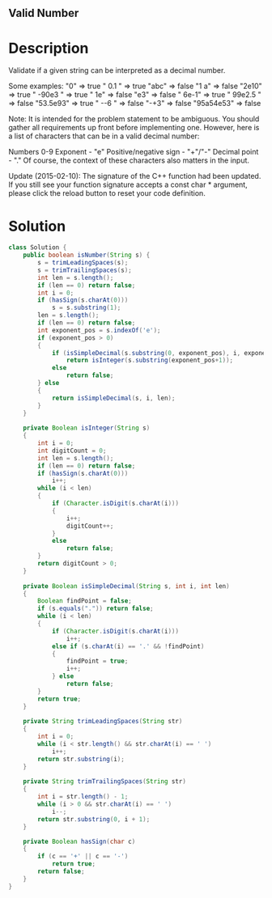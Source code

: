 Valid Number
---

# Description
Validate if a given string can be interpreted as a decimal number.

Some examples:
"0" => true
" 0.1 " => true
"abc" => false
"1 a" => false
"2e10" => true
" -90e3   " => true
" 1e" => false
"e3" => false
" 6e-1" => true
" 99e2.5 " => false
"53.5e93" => true
" --6 " => false
"-+3" => false
"95a54e53" => false

Note: It is intended for the problem statement to be ambiguous. You should gather all requirements up front before implementing one. However, here is a list of characters that can be in a valid decimal number:

Numbers 0-9
Exponent - "e"
Positive/negative sign - "+"/"-"
Decimal point - "."
Of course, the context of these characters also matters in the input.

Update (2015-02-10):
The signature of the C++ function had been updated. If you still see your function signature accepts a const char * argument, please click the reload button to reset your code definition.

# Solution
```java
class Solution {
    public boolean isNumber(String s) {
        s = trimLeadingSpaces(s);
        s = trimTrailingSpaces(s);
        int len = s.length();
        if (len == 0) return false;
        int i = 0;
        if (hasSign(s.charAt(0)))
            s = s.substring(1);
        len = s.length();
        if (len == 0) return false;
        int exponent_pos = s.indexOf('e');
        if (exponent_pos > 0)
        {
            if (isSimpleDecimal(s.substring(0, exponent_pos), i, exponent_pos))
                return isInteger(s.substring(exponent_pos+1));
            else
                return false;
        } else
        {
            return isSimpleDecimal(s, i, len);
        }
    }
    
    private Boolean isInteger(String s)
    {
        int i = 0;
        int digitCount = 0;
        int len = s.length();
        if (len == 0) return false;
        if (hasSign(s.charAt(0)))
            i++;
        while (i < len)
        {
            if (Character.isDigit(s.charAt(i)))
            {
                i++;
                digitCount++;
            }
            else
                return false;
        }
        return digitCount > 0;
    }
    
    private Boolean isSimpleDecimal(String s, int i, int len)
    {
        Boolean findPoint = false;
        if (s.equals(".")) return false;
        while (i < len)
        {
            if (Character.isDigit(s.charAt(i)))
                i++;
            else if (s.charAt(i) == '.' && !findPoint)
            {
                findPoint = true;
                i++;
            } else
                return false;
        }
        return true;
    }
    
    private String trimLeadingSpaces(String str)
    {
        int i = 0;
        while (i < str.length() && str.charAt(i) == ' ')
            i++;
        return str.substring(i);
    }
    
    private String trimTrailingSpaces(String str)
    {
        int i = str.length() - 1;
        while (i > 0 && str.charAt(i) == ' ')
            i--;
        return str.substring(0, i + 1);
    }

    private Boolean hasSign(char c)
    {
        if (c == '+' || c == '-')
            return true;
        return false;
    }
}
```

